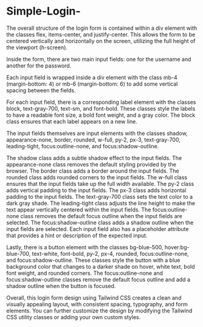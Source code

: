 # Simple-Login-

The overall structure of the login form is contained within a div element with the classes flex, items-center, and justify-center. This allows the form to be centered vertically and horizontally on the screen, utilizing the full height of the viewport (h-screen).

Inside the form, there are two main input fields: one for the username and another for the password.

Each input field is wrapped inside a div element with the class mb-4 (margin-bottom: 4) or mb-6 (margin-bottom: 6) to add some vertical spacing between the fields.

For each input field, there is a corresponding label element with the classes block, text-gray-700, text-sm, and font-bold. These classes style the labels to have a readable font size, a bold font weight, and a gray color. The block class ensures that each label appears on a new line.

The input fields themselves are input elements with the classes shadow, appearance-none, border, rounded, w-full, py-2, px-3, text-gray-700, leading-tight, focus:outline-none, and focus:shadow-outline.

The shadow class adds a subtle shadow effect to the input fields.
The appearance-none class removes the default styling provided by the browser.
The border class adds a border around the input fields.
The rounded class adds rounded corners to the input fields.
The w-full class ensures that the input fields take up the full width available.
The py-2 class adds vertical padding to the input fields.
The px-3 class adds horizontal padding to the input fields.
The text-gray-700 class sets the text color to a dark gray shade.
The leading-tight class adjusts the line height to make the text appear vertically centered within the input fields.
The focus:outline-none class removes the default focus outline when the input fields are selected.
The focus:shadow-outline class adds a shadow outline when the input fields are selected.
Each input field also has a placeholder attribute that provides a hint or description of the expected input.

Lastly, there is a button element with the classes bg-blue-500, hover:bg-blue-700, text-white, font-bold, py-2, px-4, rounded, focus:outline-none, and focus:shadow-outline. These classes style the button with a blue background color that changes to a darker shade on hover, white text, bold font weight, and rounded corners. The focus:outline-none and focus:shadow-outline classes remove the default focus outline and add a shadow outline when the button is focused.

Overall, this login form design using Tailwind CSS creates a clean and visually appealing layout, with consistent spacing, typography, and form elements. You can further customize the design by modifying the Tailwind CSS utility classes or adding your own custom styles.
